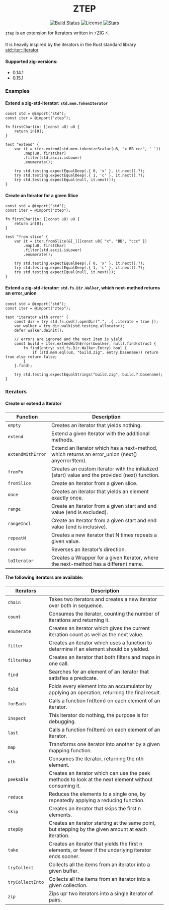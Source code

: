<div align="center">

# ZTEP 

[![Build Status](https://img.shields.io/github/actions/workflow/status/lima1909/ztep/ci.yaml?style=for-the-badge)](https://github.com/lima1909/ztep/actions)
![License](https://img.shields.io/github/license/lima1909/ztep?style=for-the-badge)
[![Stars](https://img.shields.io/github/stars/lima1909/ztep?style=for-the-badge)](https://github.com/lima1909/ztep/stargazers)

</div>

`ztep` is an extension for Iterators written in ⚡ZIG ⚡.

It is heavily inspired by the iterators in the Rust standard library [std::iter::Iterator](https://doc.rust-lang.org/std/iter/trait.Iterator.html).


#### Supported zig-versions:

- 0.14.1
- 0.15.1

### Examples

#### Extend a zig-std-iterator: `std.mem.TokenIterator`

```zig
const std = @import("std");
const iter = @import("ztep");

fn firstChar(in: []const u8) u8 {
    return in[0];
}

test "extend" {
    var it = iter.extend(std.mem.tokenizeScalar(u8, "x BB ccc", ' '))
        .map(u8, firstChar)
        .filter(std.ascii.isLower)
        .enumerate();

    try std.testing.expectEqualDeep(.{ 0, 'x' }, it.next().?);
    try std.testing.expectEqualDeep(.{ 1, 'c' }, it.next().?);
    try std.testing.expectEqual(null, it.next());
}
```

#### Create an Iterator for a given Slice

```zig
const std = @import("std");
const iter = @import("ztep");

fn firstChar(in: []const u8) u8 {
    return in[0];
}

test "from slice" {
    var it = iter.fromSlice(&[_][]const u8{ "x", "BB", "ccc" })
        .map(u8, firstChar)
        .filter(std.ascii.isLower)
        .enumerate();

    try std.testing.expectEqualDeep(.{ 0, 'x' }, it.next().?);
    try std.testing.expectEqualDeep(.{ 1, 'c' }, it.next().?);
    try std.testing.expectEqual(null, it.next());
}
```

#### Extend a zig-std-iterator: `std.fs.Dir.Walker`, which next-method returns an error_union

```zig
const std = @import("std");
const iter = @import("ztep");

test "iterator with error" {
    const dir = try std.fs.cwd().openDir(".", .{ .iterate = true });
    var walker = try dir.walk(std.testing.allocator);
    defer walker.deinit();

    // errors are ignored and the next Item is yield
    const build = iter.extendWithError(&walker, null).find(struct {
        fn find(entry: std.fs.Dir.Walker.Entry) bool {
            if (std.mem.eql(u8, "build.zig", entry.basename)) return true else return false;
        }
    }.find);

    try std.testing.expectEqualStrings("build.zig", build.?.basename);
}
```


### Iterators

#### Create or extend a Iterator 

| Function          | Description                                                                                      |
|-------------------|--------------------------------------------------------------------------------------------------|
| `empty`           | Creates an iterator that yields nothing.                                                         |
| `extend`          | Extend a given Iterator with the additional methods.                                             |
| `extendWithError` | Extend an Iterator which has a next-method, which returns an error_union (next() anyerror!Item). |
| `fromFn`          | Creates an custom iterator with the initialized (start) value and the provided (next) function.  |
| `fromSlice`       | Create an Iterator from a given slice.                                                           |
| `once`            | Creates an iterator that yields an element exactly once.                                         |
| `range`           | Create an Iterator from a given start and end value (end is excluded).                           |
| `rangeIncl`       | Create an Iterator from a given start and end value (end is inclusive).                          |
| `repeatN`         | Creates a new iterator that N times repeats a given value.                                       |
| `reverse`         | Reverses an iterator’s direction.                                                                |
| `toIterator`      | Creates a Wrapper for a given Iterator, where the next-method has a different name.              |
 

#### The following iterators are available: 

| Iterators        | Description                                                                                            |
|------------------|--------------------------------------------------------------------------------------------------------|
| `chain`          | Takes two iterators and creates a new iterator over both in sequence.                                  |
| `count`          | Consumes the iterator, counting the number of iterations and returning it.                             |
| `enumerate`      | Creates an iterator which gives the current iteration count as well as the next value.                 |
| `filter`         | Creates an iterator which uses a function to determine if an element should be yielded.                |
| `filterMap`      | Creates an iterator that both filters and maps in one call.                                            |
| `find`           | Searches for an element of an iterator that satisfies a predicate.                                     |
| `fold`           | Folds every element into an accumulator by applying an operation, returning the final result.          |
| `forEach`        | Calls a function fn(Item) on each element of an iterator.                                              |
| `inspect`        | This iterator do nothing, the purpose is for debugging.                                                |
| `last`           | Calls a function fn(Item) on each element of an iterator.                                              |
| `map`            | Transforms one iterator into another by a given mapping function.                                      |
| `nth`            | Consumes the iterator, returning the nth element.                                                      |
| `peekable`       | Creates an iterator which can use the peek methods to look at the next element without consuming it.   |
| `reduce`         | Reduces the elements to a single one, by repeatedly applying a reducing function.                      |
| `skip`           | Creates an iterator that skips the first n elements.                                                   |
| `stepBy`         | Creates an iterator starting at the same point, but stepping by the given amount at each iteration.    |
| `take`           | Creates an iterator that yields the first n elements, or fewer if the underlying iterator ends sooner. |
| `tryCollect`     | Collects all the items from an iterator into a given  buffer.                                          |
| `tryCollectInto` | Collects all the items from an iterator into a given collection.                                       |
| `zip`            | Zips up’ two iterators into a single iterator of pairs.                                                |
